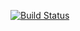 [![Build Status](https://travis-ci.org/ferronrsmith/cp_social_sharing.png?branch=master)](https://travis-ci.org/ferronrsmith/cp_social_sharing)
